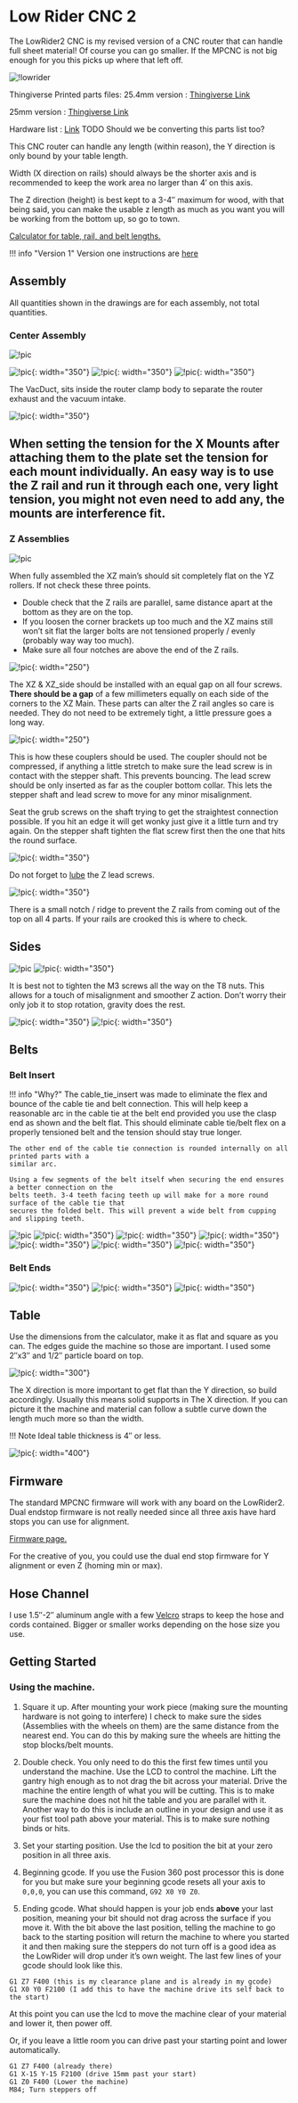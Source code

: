 # Low Rider CNC 2

The LowRider2 CNC is my revised version of a CNC router that can handle full sheet material! Of
course you can go smaller. If the MPCNC is not big enough for you this picks up where that left off.

![!lowrider](https://www.v1engineering.com/wp-content/uploads/2018/07/LowRider2-CNC-Render.jpg)

Thingiverse Printed parts files:
25.4mm version
:   [Thingiverse Link](https://www.thingiverse.com/thing:3026040)

25mm version
:   [Thingiverse Link](https://www.thingiverse.com/thing:3064287)

Hardware list
:   [Link](https://www.v1engineering.com/lowrider-parts/) TODO Should we be converting this parts list too?

This CNC router can handle any length (within reason), the Y direction is only bound by your table
length.

Width (X direction on rails) should always be the shorter axis and is recommended to keep the work
area no larger than 4′ on this axis.

The Z direction (height) is best kept to a 3-4″ maximum for wood, with that being said, you can make
the usable z length as much as you want you will be working from the bottom up, so go to town.

[Calculator for table, rail, and belt lengths.](calculator.md)

!!! info "Version 1"
    Version one instructions are [here](version1.md)

## Assembly

All quantities shown in the drawings are for each assembly, not total quantities.

### Center Assembly

![!pic](https://www.v1engineering.com/wp-content/uploads/2018/08/Center.jpg)

![!pic](https://www.v1engineering.com/wp-content/uploads/2018/08/X-Motor-Assm.jpg){: width="350"}
![!pic](https://www.v1engineering.com/wp-content/uploads/2018/08/Vac-Shoe-Assm.jpg){: width="350"}
![!pic](https://www.v1engineering.com/wp-content/uploads/2018/08/Center-ASSM.jpg){: width="350"}

The VacDuct, sits inside the router clamp body to separate the router exhaust and the vacuum
intake.

![!pic](https://www.v1engineering.com/wp-content/uploads/2018/08/Xmount-Assm-1.jpg){: width="350"}

When setting the tension for the X Mounts after attaching them to the plate set the tension for each
mount individually. An easy way is to use the Z rail and run it through each one, very light
tension, you might not even need to add any, the mounts are interference fit.
---
### Z Assemblies

![!pic](https://www.v1engineering.com/wp-content/uploads/2018/08/Z-Assm.jpg)

When fully assembled the XZ main’s should sit completely flat on the YZ rollers. If not check these
three points.

* Double check that the Z rails are parallel, same distance apart at the bottom as they are on the
top.
* If you loosen the corner brackets up too much and the XZ mains still won’t sit flat the larger
bolts are not tensioned properly / evenly (probably way way too much).
* Make sure all four notches are above the end of the  Z rails.

![!pic](https://www.v1engineering.com/wp-content/uploads/2020/02/Z-exploded.jpg){: width="250"}

The XZ & XZ_side should be installed with an equal gap on all four screws. **There should be a gap**
of a few millimeters equally on each side of the corners to the XZ Main. These parts can alter the Z
rail angles so care is needed. They do not need to be extremely tight, a little pressure goes a long
way.

![!pic](https://www.v1engineering.com/wp-content/uploads/2018/07/Coupler-use.jpg){: width="250"}

This is how these couplers should be used. The coupler should not be compressed, if anything a
little stretch to make sure the lead screw is in contact with the stepper shaft. This prevents
bouncing. The lead screw should be only inserted as far as the coupler bottom collar. This lets the
stepper shaft and lead screw to move for any minor misalignment.

Seat the grub screws on the shaft trying to get the straightest connection possible. If you hit an
edge it will get wonky just give it a little turn and try again. On the stepper shaft tighten the
flat screw first then the one that hits the round surface.

![!pic](https://www.v1engineering.com/wp-content/uploads/2018/10/IMG_20181026_1609512.jpg){: width="350"}

Do not forget to
[lube](https://vicious1-com.myshopify.com/products/super-lube-silicone-lubricating-grease-with-syncolon-ptfe)
the Z lead screws.

![!pic](https://www.v1engineering.com/wp-content/uploads/2019/01/notch-1.jpg){: width="350"}

There is a small notch / ridge to prevent the Z rails from coming out of the top on all 4 parts. If
your rails are crooked this is where to check.

## Sides

![!pic](https://www.v1engineering.com/wp-content/uploads/2018/08/Side-Render-1.jpg)
![!pic](https://www.v1engineering.com/wp-content/uploads/2018/08/Y-Assm-1.jpg){: width="350"}

It is best not to tighten the M3 screws all the way on the T8 nuts. This allows for a touch of
misalignment and smoother Z action. Don’t worry their only job it to stop rotation, gravity does the
rest.

![!pic](https://www.v1engineering.com/wp-content/uploads/2018/08/Wheel-Assm.jpg){: width="350"}
![!pic](https://www.v1engineering.com/wp-content/uploads/2018/08/y-plate-1.jpg){: width="350"}

## Belts

### Belt Insert

!!! info "Why?"
    The cable_tie_insert was made to eliminate the flex and bounce of the cable tie and belt
    connection. This will help keep a reasonable arc in the cable tie at the belt end provided you
    use the clasp end as shown and the belt flat. This should eliminate cable tie/belt flex on a
    properly tensioned belt and the tension should stay true longer.

    The other end of the cable tie connection is rounded internally on all printed parts with a
    similar arc.

    Using a few segments of the belt itself when securing the end ensures a better connection on the
    belts teeth. 3-4 teeth facing teeth up will make for a more round surface of the cable tie that
    secures the folded belt. This will prevent a wide belt from cupping and slipping teeth.

![!pic](https://www.v1engineering.com/wp-content/uploads/2018/08/IMG_20180804_1347192.jpg)
![!pic](https://www.v1engineering.com/wp-content/uploads/2018/08/IMG_20180804_1341092.jpg){: width="350"}
![!pic](https://www.v1engineering.com/wp-content/uploads/2018/08/IMG_20180804_1340262.jpg){: width="350"}
![!pic](https://www.v1engineering.com/wp-content/uploads/2018/08/IMG_20180804_1347192-1.jpg){: width="350"}
![!pic](https://www.v1engineering.com/wp-content/uploads/2018/08/IMG_20180804_1348512.jpg){: width="350"}
![!pic](https://www.v1engineering.com/wp-content/uploads/2018/08/IMG_20180804_1347232.jpg){: width="350"}
![!pic](https://www.v1engineering.com/wp-content/uploads/2018/08/IMG_20180804_1346372.jpg){: width="350"}

### Belt Ends

![!pic](https://www.v1engineering.com/wp-content/uploads/2018/08/IMG_20180809_1943212.jpg){: width="350"}
![!pic](https://www.v1engineering.com/wp-content/uploads/2018/08/IMG_20180809_1943032.jpg){: width="350"}
![!pic](https://www.v1engineering.com/wp-content/uploads/2018/08/IMG_20180809_1943362.jpg){: width="350"}

## Table

Use the dimensions from the calculator, make it as flat and square as you can. The edges guide the
machine so those are important. I used some 2″x3″ and 1/2″ particle board on top.

![!pic](https://www.v1engineering.com/wp-content/uploads/2018/07/IMG_20180719_1655302.jpg){: width="300"}

The X direction is more important to get flat than the Y direction, so build accordingly. Usually
this means solid supports in The X direction. If you can picture it the machine and material can
follow a subtle curve down the length much more so than the width.

!!! Note
    Ideal table thickness is 4″ or less.

![!pic](https://www.v1engineering.com/wp-content/uploads/2018/07/00100dPORTRAIT_00100_BURST20180719181652856_COVER.jpg){: width="400"}

## Firmware

The standard MPCNC firmware will work with any board on the LowRider2. Dual endstop firmware is not
really needed since all three axis have hard stops you can use for alignment.

[Firmware page.](../electronics/marlin-firmware.md)

For the creative of you, you could use the dual end stop firmware for Y alignment or even Z 
(homing min or max).

## Hose Channel

I use 1.5″-2″ aluminum angle with a few
[Velcro](https://vicious1-com.myshopify.com/collections/miscellaneous/products/double-sided-hook-loop)
straps to keep the hose and cords contained. Bigger or smaller works depending on the hose size you
use.

## Getting Started

### Using the machine.

1) Square it up. After mounting your work piece (making sure the mounting hardware is not going to
interfere) I check to make sure the sides (Assemblies with the wheels on them) are the same distance
from the nearest end. You can do this by making sure the wheels are hitting the stop blocks/belt
mounts.

2) Double check. You only need to do this the first few times until you understand the machine. Use
the LCD to control the machine. Lift the gantry high enough as to not drag the bit across your
material. Drive the machine the entire length of what you will be cutting. This is to make sure the
machine does not hit the table and you are parallel with it. Another way to do this is include an
outline in your design and use it as your fist tool path above your material. This is to make sure
nothing binds or hits.

3) Set your starting position. Use the lcd to position the bit at your zero position in all three
axis.

4) Beginning gcode. If you use the Fusion 360 post processor this is done for you but make sure your
beginning gcode resets all your axis to `0,0,0`, you can use this command, `G92 X0 Y0 Z0`.

5) Ending gcode. What should happen is your job ends **above** your last position, meaning your bit
should not drag across the surface if you move it. With the bit above the last position, telling the
machine to go back to the starting position will return the machine to where you started it and then
making sure the steppers do not turn off is a good idea as the LowRider will drop under it’s own
weight. The last few lines of your gcode should look like this.

```
G1 Z7 F400 (this is my clearance plane and is already in my gcode)
G1 X0 Y0 F2100 (I add this to have the machine drive its self back to the start)
```

At this point you can use the lcd to move the machine clear of your material and lower it, then
power off.

Or, if you leave a little room you can drive past your starting point and lower automatically.

```
G1 Z7 F400 (already there)
G1 X-15 Y-15 F2100 (drive 15mm past your start)
G1 Z0 F400 (Lower the machine)
M84; Turn steppers off
```

